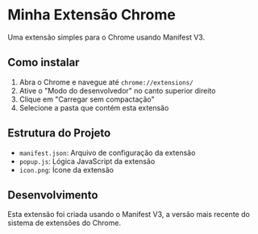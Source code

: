# Minha Extensão Chrome

Uma extensão simples para o Chrome usando Manifest V3.

## Como instalar

1. Abra o Chrome e navegue até `chrome://extensions/`
2. Ative o "Modo do desenvolvedor" no canto superior direito
3. Clique em "Carregar sem compactação"
4. Selecione a pasta que contém esta extensão

## Estrutura do Projeto

- `manifest.json`: Arquivo de configuração da extensão
- `popup.js`: Lógica JavaScript da extensão
- `icon.png`: Ícone da extensão

## Desenvolvimento

Esta extensão foi criada usando o Manifest V3, a versão mais recente do sistema de extensões do Chrome. 